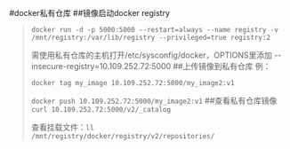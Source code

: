 #docker私有仓库
##镜像启动docker registry
><code>docker run -d -p 5000:5000 --restart=always --name registry -v /mnt/registry:/var/lib/registry --privileged=true registry:2</code>
>
>需使用私有仓库的主机打开/etc/sysconfig/docker，OPTIONS里添加 --insecure-registry=10.109.252.72:5000
##上传镜像到私有仓库
>例：
>
><code>docker tag my_image 10.109.252.72:5000/my_image2:v1</code>
>
> <code>docker push 10.109.252.72:5000/my_image2:v1</code>
##查看私有仓库镜像 
><code>curl 10.109.252.72:5000/v2/_catalog</code>
>
>查看挂载文件：<code>ll /mnt/registry/docker/registry/v2/repositories/</code>

  